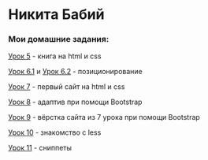 # Никита Бабий
### Мои домашние задания:

[Урок 5](https://kitvitalevich.github.io/lesson_5/ "Готовая домашка") - книга на html и css

[Урок 6.1](https://kitvitalevich.github.io/lesson_6/frame/) и [Урок 6.2](https://kitvitalevich.github.io/lesson_5/header/) - позиционирование

[Урок 7](https://kitvitalevich.github.io/lesson_7/) - первый сайт на html и css

[Урок 8](https://kitvitalevich.github.io/lesson_8/) - адаптив при помощи Bootstrap

[Урок 9](https://kitvitalevich.github.io/lesson_9/) - вёрстка сайта из 7 урока при помощи Bootstrap

[Урок 10](https://kitvitalevich.github.io/lesson_10/) - знакомство с less

[Урок 11](https://kitvitalevich.github.io/lesson_11/) - сниппеты
